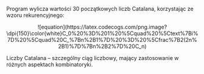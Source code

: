 Program wylicza wartości 30 początkowych liczb Catalana, korzystając ze wzoru rekurencyjnego:
<p align="center">
![equation](https://latex.codecogs.com/png.image?\dpi{150}\color{white}C_0%20%3D%201%20%5Cquad%20%5Ctext%7Bi%7D%20%5Cquad%20C_%7Bn%2B1%7D%20%3D%20%5Cfrac%7B2(2n%2B1)%7D%7Bn%2B2%7D%20C_n)
</p>
Liczby Catalana – szczególny ciąg liczbowy, mający zastosowanie w różnych aspektach kombinatoryki.
